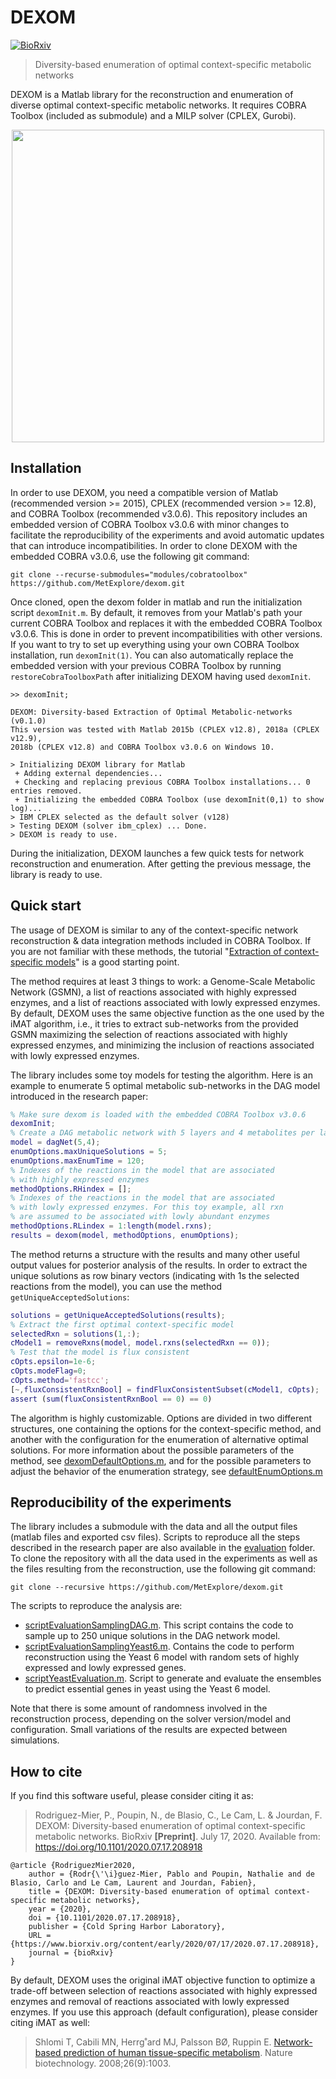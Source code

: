 # DEXOM 
[![BioRxiv](https://img.shields.io/badge/BioRxiv-2020.07.17.208918-brightgreen)](https://www.biorxiv.org/content/10.1101/2020.07.17.208918v1)
> Diversity-based enumeration of optimal context-specific metabolic networks

DEXOM is a Matlab library for the reconstruction and enumeration of diverse optimal context-specific metabolic networks. It requires COBRA Toolbox (included as submodule) and a MILP solver (CPLEX, Gurobi).

<p align="center"><img src="https://github.com/MetExplore/dexom/raw/master/assets/overview.png" width="500"></p>

## Installation

In order to use DEXOM, you need a compatible version of Matlab (recommended version >= 2015), CPLEX (recommended version >= 12.8), and COBRA Toolbox (recommended v3.0.6). This repository includes an embedded version of COBRA Toolbox v3.0.6 with minor changes to facilitate the reproducibility of the experiments and avoid automatic updates that can introduce incompatibilities. In order to clone DEXOM with the embedded COBRA v3.0.6, use the following git command:

```
git clone --recurse-submodules="modules/cobratoolbox" https://github.com/MetExplore/dexom.git
```

Once cloned, open the dexom folder in matlab and run the initialization script `dexomInit.m`. By default, it removes from your Matlab's path your current COBRA Toolbox and replaces it with the embedded COBRA Toolbox v3.0.6. This is done in order to prevent incompatibilities with other versions. If you want to try to set up everything using your own COBRA Toolbox installation, run `dexomInit(1)`. You can also automatically replace the embedded version with your previous COBRA Toolbox by running `restoreCobraToolboxPath` after initializing DEXOM having used `dexomInit`.

```
>> dexomInit;

DEXOM: Diversity-based Extraction of Optimal Metabolic-networks (v0.1.0)
This version was tested with Matlab 2015b (CPLEX v12.8), 2018a (CPLEX v12.9), 
2018b (CPLEX v12.8) and COBRA Toolbox v3.0.6 on Windows 10.

> Initializing DEXOM library for Matlab
 + Adding external dependencies...
 + Checking and replacing previous COBRA Toolbox installations... 0 entries removed.
 + Initializing the embedded COBRA Toolbox (use dexomInit(0,1) to show log)...
> IBM CPLEX selected as the default solver (v128)
> Testing DEXOM (solver ibm_cplex) ... Done.
> DEXOM is ready to use.
```

During the initialization, DEXOM launches a few quick tests for network reconstruction and enumeration. After getting the previous message, the library is ready to use.

## Quick start

The usage of DEXOM is similar to any of the context-specific network reconstruction & data integration methods included in COBRA Toolbox. If you are not familiar with these methods, the tutorial "[Extraction of context-specific models](https://opencobra.github.io/cobratoolbox/stable/tutorials/tutorialExtractionTranscriptomic.html)" is a good starting point.

The method requires at least 3 things to work: a Genome-Scale Metabolic Network (GSMN), a list of reactions associated with highly expressed enzymes, and a list of reactions associated with lowly expressed enzymes. By default, DEXOM uses the same objective function as the one used by the iMAT algorithm, i.e., it tries to extract sub-networks from the provided GSMN maximizing the selection of reactions associated with highly expressed enzymes, and minimizing the inclusion of reactions associated with lowly expressed enzymes.

The library includes some toy models for testing the algorithm. Here is an example to enumerate 5 optimal metabolic sub-networks in the DAG model introduced in the research paper:

```matlab
% Make sure dexom is loaded with the embedded COBRA Toolbox v3.0.6
dexomInit;
% Create a DAG metabolic network with 5 layers and 4 metabolites per layer
model = dagNet(5,4);
enumOptions.maxUniqueSolutions = 5;
enumOptions.maxEnumTime = 120;
% Indexes of the reactions in the model that are associated
% with highly expressed enzymes
methodOptions.RHindex = [];
% Indexes of the reactions in the model that are associated
% with lowly expressed enzymes. For this toy example, all rxn
% are assumed to be associated with lowly abundant enzymes
methodOptions.RLindex = 1:length(model.rxns);
results = dexom(model, methodOptions, enumOptions);
```

The method returns a structure with the results and many other useful output values for posterior analysis of the results. In order to extract the unique solutions as row binary vectors (indicating with 1s the selected reactions from the model), you can use the method `getUniqueAcceptedSolutions`:

```matlab
solutions = getUniqueAcceptedSolutions(results);
% Extract the first optimal context-specific model
selectedRxn = solutions(1,:);
cModel1 = removeRxns(model, model.rxns(selectedRxn == 0));
% Test that the model is flux consistent
cOpts.epsilon=1e-6;
cOpts.modeFlag=0;
cOpts.method='fastcc';
[~,fluxConsistentRxnBool] = findFluxConsistentSubset(cModel1, cOpts);
assert (sum(fluxConsistentRxnBool == 0) == 0)
```

The algorithm is highly customizable. Options are divided in two different structures, one containing the options for the context-specific method, and another with the configuration for the enumeration of alternative optimal solutions. For more information about the possible parameters of the method, see [dexomDefaultOptions.m](https://github.com/MetExplore/dexom/blob/master/src/methods/dexom/dexomDefaultOptions.m), and for the possible parameters to adjust the behavior of the enumeration strategy, see [defaultEnumOptions.m](https://github.com/MetExplore/dexom/blob/master/src/methods/defaultEnumOptions.m)

## Reproducibility of the experiments

The library includes a submodule with the data and all the output files (matlab files and exported csv files). Scripts to reproduce all the steps described in the research paper are also available in the [evaluation]() folder. To clone the repository with all the data used in the experiments as well as the files resulting from the reconstruction, use the following git command:

```
git clone --recursive https://github.com/MetExplore/dexom.git
```

The scripts to reproduce the analysis are:

* [scriptEvaluationSamplingDAG.m](https://github.com/MetExplore/dexom/blob/master/src/evaluation/scriptEvaluationSamplingDAG.m). This script contains the code to sample up to 250 unique solutions in the DAG network model.
* [scriptEvaluationSamplingYeast6.m](https://github.com/MetExplore/dexom/blob/master/src/evaluation/scriptEvaluationSamplingYeast6.m). Contains the code to perform reconstruction using the Yeast 6 model with random sets of highly expressed and lowly expressed genes.
* [scriptYeastEvaluation.m](https://github.com/MetExplore/dexom/blob/master/src/evaluation/scriptYeastEvaluation.m). Script to generate and evaluate the ensembles to predict essential genes in yeast using the Yeast 6 model.

Note that there is some amount of randomness involved in the reconstruction process, depending on the solver version/model and configuration. Small variations of the results are expected between simulations.

## How to cite

If you find this software useful, please consider citing it as:

> Rodriguez-Mier, P., Poupin, N., de Blasio, C., Le Cam, L. & Jourdan, F. DEXOM: Diversity-based enumeration of optimal context-specific metabolic networks. BioRxiv **[Preprint]**. July 17, 2020. Available from: https://doi.org/10.1101/2020.07.17.208918

```
@article {RodriguezMier2020,
	author = {Rodr{\'\i}guez-Mier, Pablo and Poupin, Nathalie and de Blasio, Carlo and Le Cam, Laurent and Jourdan, Fabien},
	title = {DEXOM: Diversity-based enumeration of optimal context-specific metabolic networks},
	year = {2020},
	doi = {10.1101/2020.07.17.208918},
	publisher = {Cold Spring Harbor Laboratory},
	URL = {https://www.biorxiv.org/content/early/2020/07/17/2020.07.17.208918},
	journal = {bioRxiv}
}
```

By default, DEXOM uses the original iMAT objective function to optimize a trade-off between selection of reactions associated with highly expressed enzymes and removal of reactions associated with lowly expressed enzymes. If you use this approach (default configuration), please consider citing iMAT as well:

> Shlomi T, Cabili MN, Herrg˚ard MJ, Palsson BØ, Ruppin E. [Network-based prediction of human tissue-specific metabolism](https://www.nature.com/articles/nbt.1487). 
Nature biotechnology. 2008;26(9):1003.


